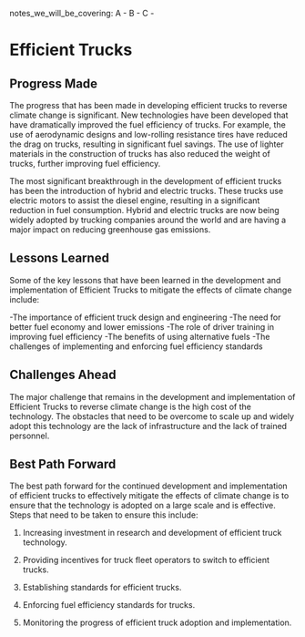 notes_we_will_be_covering:
A -
B -
C -

# Efficient Trucks

## Progress Made

The progress that has been made in developing efficient trucks to reverse climate change is significant. New technologies have been developed that have dramatically improved the fuel efficiency of trucks. For example, the use of aerodynamic designs and low-rolling resistance tires have reduced the drag on trucks, resulting in significant fuel savings. The use of lighter materials in the construction of trucks has also reduced the weight of trucks, further improving fuel efficiency.

The most significant breakthrough in the development of efficient trucks has been the introduction of hybrid and electric trucks. These trucks use electric motors to assist the diesel engine, resulting in a significant reduction in fuel consumption. Hybrid and electric trucks are now being widely adopted by trucking companies around the world and are having a major impact on reducing greenhouse gas emissions.

## Lessons Learned

Some of the key lessons that have been learned in the development and implementation of Efficient Trucks to mitigate the effects of climate change include:

-The importance of efficient truck design and engineering
-The need for better fuel economy and lower emissions
-The role of driver training in improving fuel efficiency
-The benefits of using alternative fuels
-The challenges of implementing and enforcing fuel efficiency standards

## Challenges Ahead

The major challenge that remains in the development and implementation of Efficient Trucks to reverse climate change is the high cost of the technology. The obstacles that need to be overcome to scale up and widely adopt this technology are the lack of infrastructure and the lack of trained personnel.

## Best Path Forward

The best path forward for the continued development and implementation of efficient trucks to effectively mitigate the effects of climate change is to ensure that the technology is adopted on a large scale and is effective. Steps that need to be taken to ensure this include:

1) Increasing investment in research and development of efficient truck technology.

2) Providing incentives for truck fleet operators to switch to efficient trucks.

3) Establishing standards for efficient trucks.

4) Enforcing fuel efficiency standards for trucks.

5) Monitoring the progress of efficient truck adoption and implementation.
